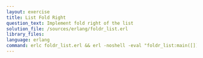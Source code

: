 ```yaml
---
layout: exercise
title: List Fold Right
question_text: Implement fold right of the list
solution_file: /sources/erlang/foldr_list.erl
library_files:
language: erlang
command: erlc foldr_list.erl && erl -noshell -eval "foldr_list:main([])."
---
```

